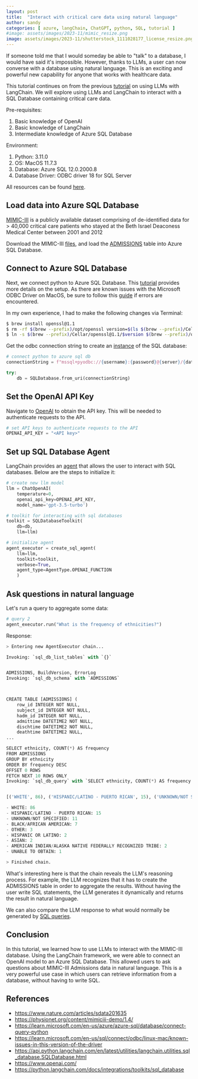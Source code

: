 ```yaml
---
layout: post
title:  "Interact with critical care data using natural language"
author: sandy
categories: [ azure, langChain, ChatGPT, python, SQL, tutorial ]
#image: assets/images/2023-11/mimic_resize.png
image: assets/images/2023-11/shutterstock_1111028177_license_resize.png
---
```


If someone told me that I would someday be able to "talk" to a database, I would have said it's impossible.  However, thanks to LLMs, a user can now converse with a database using natural language.  This is an exciting and powerful new capability for anyone that works with healthcare data.

This tutorial continues on from the previous [tutorial](https://slsu0424.github.io/advancing-analysis-fda-adverse-events-using-llms/) on using LLMs with LangChain.  We will explore using LLMs and LangChain to interact with a SQL Database containing critical care data. 

Pre-requisites:
1. Basic knowledge of OpenAI
2. Basic knowledge of LangChain
3. Intermediate knowledge of Azure SQL Database

Environment:
1. Python: 3.11.0
2. OS: MacOS 11.7.3
3. Database: Azure SQL 12.0.2000.8
4. Database Driver: ODBC driver 18 for SQL Server


All resources can be found [here](https://github.com/slsu0424/langchain-sql-public).

## Load data into Azure SQL Database
<a href="https://www.nature.com/articles/sdata201635" target="_blank">MIMIC-III</a> is a publicly available dataset comprising of de-identified data for > 40,000 critical care patients who stayed at the Beth Israel Deaconess Medical Center between 2001 and 2012

Download the MIMIC-III <a href="https://physionet.org/content/mimiciii-demo/1.4/" target="_blank">files</a>, and load the [ADMISSIONS]() table into Azure SQL Database. 

## Connect to Azure SQL Database
Next, we connect python to Azure SQL Database.  This [tutorial](https://learn.microsoft.com/en-us/azure/azure-sql/database/connect-query-python?view=azuresql) provides more details on the setup.  As there are known issues with the Microsoft ODBC Driver on MacOS, be sure to follow this [guide](https://learn.microsoft.com/en-us/sql/connect/odbc/linux-mac/known-issues-in-this-version-of-the-driver?view=sql-server-ver16) if errors are encountered.  

In my own experience, I had to make the following changes via Terminal:

```bash
$ brew install openssl@1.1
$ rm -rf $(brew --prefix)/opt/openssl version=$(ls $(brew --prefix)/Cellar/openssl@1.1 | grep "1.1")
$ ln -s $(brew --prefix)/Cellar/openssl@1.1/$version $(brew --prefix)/opt/openssl
```

Get the odbc connection string to create an [instance](https://api.python.langchain.com/en/latest/utilities/langchain.utilities.sql_database.SQLDatabase.html) of the SQL database:
```python
# connect python to azure sql db
connectionString = f"mssql+pyodbc://{username}:{password}@{server}/{database}?driver={driver}"

try:
    db = SQLDatabase.from_uri(connectionString)
```
## Set the OpenAI API Key
Navigate to [OpenAI](https://www.openai.com/) to obtain the API key.  This will be needed to authenticate requests to the API.

```python
# set API keys to authenticate requests to the API
OPENAI_API_KEY = "<API key>"
```

## Set up SQL Database Agent
LangChain provides an [agent](https://python.langchain.com/docs/integrations/toolkits/sql_database) that allows the user to interact with SQL databases.  Below are the steps to initialize it:

```python
# create new llm model
llm = ChatOpenAI(
    temperature=0, 
    openai_api_key=OPENAI_API_KEY, 
    model_name='gpt-3.5-turbo')

# toolkit for interacting with sql databases
toolkit = SQLDatabaseToolkit(
    db=db,
    llm=llm)

# initialize agent
agent_executor = create_sql_agent(
    llm=llm,
    toolkit=toolkit,
    verbose=True,
    agent_type=AgentType.OPENAI_FUNCTION
    )
 ```

## Ask questions in natural language
Let's run a query to aggregate some data:

```python
# query 2
agent_executor.run("What is the frequency of ethnicities?")
```
Response:
```python
> Entering new AgentExecutor chain...

Invoking: `sql_db_list_tables` with `{}`


ADMISSIONS, BuildVersion, ErrorLog
Invoking: `sql_db_schema` with `ADMISSIONS`



CREATE TABLE [ADMISSIONS] (
	row_id INTEGER NOT NULL, 
	subject_id INTEGER NOT NULL, 
	hadm_id INTEGER NOT NULL, 
	admittime DATETIME2 NOT NULL, 
	dischtime DATETIME2 NOT NULL, 
	deathtime DATETIME2 NULL,
...

SELECT ethnicity, COUNT(*) AS frequency 
FROM ADMISSIONS 
GROUP BY ethnicity 
ORDER BY frequency DESC 
OFFSET 0 ROWS 
FETCH NEXT 10 ROWS ONLY
Invoking: `sql_db_query` with `SELECT ethnicity, COUNT(*) AS frequency FROM ADMISSIONS GROUP BY ethnicity ORDER BY frequency DESC OFFSET 0 ROWS FETCH NEXT 10 ROWS ONLY`


[('WHITE', 86), ('HISPANIC/LATINO - PUERTO RICAN', 15), ('UNKNOWN/NOT SPECIFIED', 11), ('BLACK/AFRICAN AMERICAN', 7), ('OTHER', 3), ('HISPANIC OR LATINO', 2), ('ASIAN', 2), ('AMERICAN INDIAN/ALASKA NATIVE FEDERALLY RECOGNIZED TRIBE', 2), ('UNABLE TO OBTAIN', 1)]The frequency of ethnicities in the database is as follows:

- WHITE: 86
- HISPANIC/LATINO - PUERTO RICAN: 15
- UNKNOWN/NOT SPECIFIED: 11
- BLACK/AFRICAN AMERICAN: 7
- OTHER: 3
- HISPANIC OR LATINO: 2
- ASIAN: 2
- AMERICAN INDIAN/ALASKA NATIVE FEDERALLY RECOGNIZED TRIBE: 2
- UNABLE TO OBTAIN: 1

> Finished chain.
```

What's interesting here is that the chain reveals the LLM's reasoning process.  For example, the LLM recognizes that it has to create the ADMISSIONS table in order to aggregate the results.  Without having the user write SQL statements, the LLM generates it dynamically and returns the result in natural language.  

We can also compare the LLM response to what would normally be generated by [SQL queries](https://github.com/slsu0424/langchain-sql-public/blob/main/queries-mimic.ipynb).


## Conclusion
In this tutorial, we learned how to use LLMs to interact with the MIMIC-III database.  Using the LangChain framework, we were able to connect an OpenAI model to an Azure SQL Database.  This allowed users to ask questions about MIMIC-III Admissions data in natural language.  This is a very powerful use case in which users can retrieve information from a database, without having to write SQL.  


## References
+ <https://www.nature.com/articles/sdata201635>
+ <https://physionet.org/content/mimiciii-demo/1.4/>
+ <https://learn.microsoft.com/en-us/azure/azure-sql/database/connect-query-python>
+ <https://learn.microsoft.com/en-us/sql/connect/odbc/linux-mac/known-issues-in-this-version-of-the-driver>
+ <https://api.python.langchain.com/en/latest/utilities/langchain.utilities.sql_database.SQLDatabase.html>
+ <https://www.openai.com/>
+ <https://python.langchain.com/docs/integrations/toolkits/sql_database>
